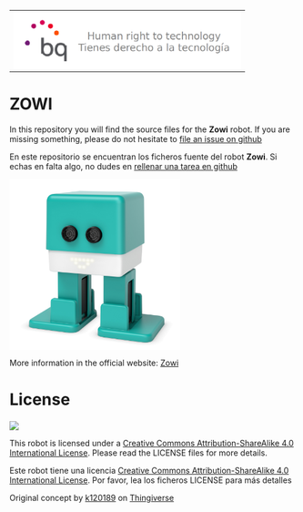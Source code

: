<table>
<tr>
<td>
<img src="Zowi_3Dprintable/images/bq-logo-human-right-technology.png" width="400" align="center">
</td>
</tr>
</table>

# ZOWI

In this repository you will find the source files for the **Zowi** robot. If you are missing something, please do not hesitate to [file an issue on github](https://github.com/bq/zowiissues)

En este repositorio se encuentran los ficheros fuente del robot **Zowi**. Si echas en falta algo, no dudes en [rellenar una tarea en github](https://github.com/bq/zowi/issues)


<img src="Zowi_mold/media/zowi_lookbook_01.jpg" width="300" align="center"> 


More information in the official website: [Zowi](http://zowi.bq.com/) 


# License 

<img src="images/by-sa.png" width="200" align = "center">

This robot is licensed under a [Creative Commons Attribution-ShareAlike 4.0 International License](http://creativecommons.org/licenses/by-sa/4.0/). Please read the LICENSE files for more details.

Este robot tiene una licencia [Creative Commons Attribution-ShareAlike 4.0 International License](http://creativecommons.org/licenses/by-sa/4.0/). Por favor, lea los ficheros LICENSE para más detalles

Original concept by [k120189](http://www.thingiverse.com/k120189/about) on [Thingiverse](http://www.thingiverse.com/thing:43708)

